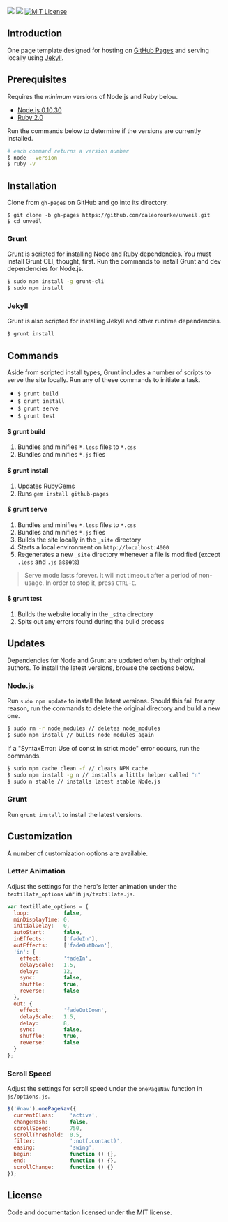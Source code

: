 <a href="https://travis-ci.org/caleorourke/unveil?branch=gh-pages" target="_blank"><img src="http://travis-ci.org/caleorourke/unveil.svg?branch=gh-pages"></a>
<a href="https://david-dm.org/caleorourke/unveil#info=devDependencies" target="_blank"><img src="https://david-dm.org/caleorourke/unveil/dev-status.svg?theme=shields.io"></a>
<a href="http://github.com/caleorourke/unveil/blob/gh-pages/LICENSE" target="_blank"><img src="http://img.shields.io/badge/License-MIT-blue.svg" alt="MIT License"></a>

## Introduction
One page template designed for hosting on [GitHub Pages](http://pages.github.com) and serving locally using [Jekyll](http://jekyllrb.com).

## Prerequisites
Requires the *minimum* versions of Node.js and Ruby below.

* [Node.js 0.10.30](http://nodejs.org/download)
* [Ruby 2.0](http://www.ruby-lang.org/en/installation)

Run the commands below to determine if the versions are currently installed.

~~~bash
# each command returns a version number
$ node --version
$ ruby -v
~~~

## Installation
Clone from `gh-pages` on GitHub and go into its directory.

~~~
$ git clone -b gh-pages https://github.com/caleorourke/unveil.git
$ cd unveil
~~~

### Grunt
[Grunt](http://gruntjs.com) is scripted for installing Node and Ruby dependencies. You must install Grunt CLI, thought, first. Run the commands to install Grunt and dev dependencies for Node.js.

~~~bash
$ sudo npm install -g grunt-cli
$ sudo npm install
~~~

### Jekyll
Grunt is also scripted for installing Jekyll and other runtime dependencies.

~~~bash
$ grunt install
~~~

## Commands
Aside from scripted install types, Grunt includes a number of scripts to serve the site locally. Run any of these commands to initiate a task.

* `$ grunt build`
* `$ grunt install`
* `$ grunt serve`
* `$ grunt test`

#### $ grunt build

1. Bundles and minifies `*.less` files to `*.css`
2. Bundles and minifies `*.js` files

#### $ grunt install

1. Updates RubyGems
2. Runs `gem install github-pages`

#### $ grunt serve

1. Bundles and minifies `*.less` files to `*.css`
2. Bundles and minifies `*.js` files
3. Builds the site locally in the `_site` directory
4. Starts a local environment on `http://localhost:4000`
5. Regenerates a new `_site` directory whenever a file is modified (except `.less` and `.js` assets)

> Serve mode lasts forever. It will not timeout after a period of non-usage. In order to stop it, press `CTRL+C`.

#### $ grunt test

1. Builds the website locally in the `_site` directory
2. Spits out any errors found during the build process

## Updates
Dependencies for Node and Grunt are updated often by their original authors. To install the latest versions, browse the sections below.

### Node.js
Run `sudo npm update` to install the latest versions. Should this fail for any reason, run the commands to delete the original directory and build a new one.

~~~bash
$ sudo rm -r node_modules // deletes node_modules
$ sudo npm install // builds node_modules again
~~~

If a "SyntaxError: Use of const in strict mode" error occurs, run the commands.

~~~bash
$ sudo npm cache clean -f // clears NPM cache
$ sudo npm install -g n // installs a little helper called "n"
$ sudo n stable // installs latest stable Node.js
~~~

### Grunt
Run `grunt install` to install the latest versions.

## Customization
A number of customization options are available.

### Letter Animation
Adjust the settings for the hero's letter animation under the `textillate_options` var in `js/textillate.js`.

~~~js
var textillate_options = {
  loop:           false,
  minDisplayTime: 0,
  initialDelay:   0,
  autoStart:      false,
  inEffects:      ['fadeIn'],
  outEffects:     ['fadeOutDown'],
  'in': {
    effect:       'fadeIn',
    delayScale:   1.5,
    delay:        12,
    sync:         false,
    shuffle:      true,
    reverse:      false
  },
  out: {
    effect:       'fadeOutDown',
    delayScale:   1.5,
    delay:        8,
    sync:         false,
    shuffle:      true,
    reverse:      false
  }
};
~~~

### Scroll Speed
Adjust the settings for scroll speed under the `onePageNav` function in `js/options.js`.

~~~js
$('#nav').onePageNav({
  currentClass:     'active',
  changeHash:       false,
  scrollSpeed:      750,
  scrollThreshold:  0.5,
  filter:           ':not(.contact)',
  easing:           'swing',
  begin:            function () {},
  end:              function () {},
  scrollChange:     function () {}
});
~~~

## License
Code and documentation licensed under the MIT license.